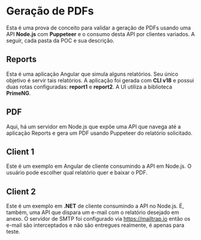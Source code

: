 # Geração de PDFs
Esta é uma prova de conceito para validar a geração de PDFs usando uma API **Node.js** com **Puppeteer** e o consumo desta API por clientes variados. A seguir, cada pasta da POC e sua descrição.

## Reports

Esta é uma aplicação Angular que simula alguns relatórios. Seu único objetivo é servir tais relatórios. A aplicação foi gerada com **CLI v18** e possui duas rotas configuradas: **report1** e **report2**. A UI utiliza a biblioteca **PrimeNG**.

## PDF

Aqui, há um servidor em Node.js que expõe uma API que navega até a aplicação Reports e gera um PDF usando Puppeteer do relatório solicitado.

## Client 1

Este é um exemplo em Angular de cliente consumindo a API em Node.js. O usuário pode escolher qual relatório quer e baixar o PDF.

## Client 2

Este é um exemplo em **.NET** de cliente consumindo a API no Node.js. É, também, uma API que dispara um e-mail com o relatório desejado em anexo. O servidor de SMTP foi configurado via https://mailtrap.io então os e-mail são interceptados e não são entregues realmente, é apenas para teste.


